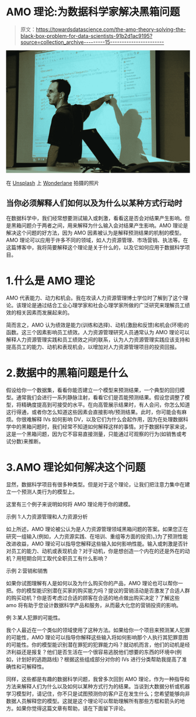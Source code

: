 # AMO 理论:为数据科学家解决黑箱问题

> 原文：<https://towardsdatascience.com/the-amo-theory-solving-the-black-box-problem-for-data-scientists-91b2d1ac9195?source=collection_archive---------15----------------------->

![](img/1bf249accb98dadec0f9edd5a5a52ff0.png)

在 [Unsplash](https://unsplash.com/s/photos/lecture?utm_source=unsplash&utm_medium=referral&utm_content=creditCopyText) 上 [Wonderlane](https://unsplash.com/@wonderlane?utm_source=unsplash&utm_medium=referral&utm_content=creditCopyText) 拍摄的照片

## 当你必须解释人们如何以及为什么以某种方式行动时

在数据科学中，我们经常想要测试输入或刺激，看看这是否会对结果产生影响。但是黑箱问题介于两者之间，用来解释为什么输入会对结果产生影响。AMO 理论是解决这个问题的好方法，因为 AMO 因素被认为是解释预测结果的机制的模型。AMO 理论可以应用于许多不同的领域，如人力资源管理、市场营销、执法等。在这篇博客中，我将简要解释这个理论是关于什么的，以及它如何应用于数据科学项目。

# 1.什么是 AMO 理论

AMO 代表能力、动力和机会。我在攻读人力资源管理博士学位时了解到了这个理论。该理论是通过结合工业心理学家和社会心理学家所做的广泛研究来理解员工绩效的相关因素而发展起来的。

简而言之，AMO 认为绩效是能力(训练和选择)、动机(激励和反馈)和机会(环境)的函数。这三个因素影响员工绩效。人力资源管理研究人员通常认为 AMO 理论可以解释人力资源管理实践和员工绩效之间的联系，认为人力资源管理实践应该支持和提高员工的能力、动机和表现机会，以增加对人力资源管理项目的投资回报。

# 2.数据中的黑箱问题是什么

假设给你一个数据集，看看你能否建立一个模型来预测结果，一个典型的回归模型。通常我们会进行一系列静脉注射，看看它们是否能预测结果。假设您调整了模型，将精确度提高到可接受的水平。在向高管展示结果时，有人会问，你怎么知道这行得通，或者你怎么知道这些因素会直接影响/预测结果。此时，你可能会有麻烦。你很难解释 IVs 如何影响 DV，以及它们为什么会起作用，因为在处理数据科学中的黑箱问题时，我们经常不知道如何解释这样的事情。对于数据科学家来说，这是一个黑箱问题，因为它不容易直接测量，只能通过可观察的行为(如销售或考试分数)来推断。

# 3.AMO 理论如何解决这个问题

显然，数据科学项目有很多种类型。但是对于这个理论，让我们把注意力集中在建立一个预测人类行为的模型上。

这里有三个例子来说明如何将 AMO 理论用于你的建模。

示例 1:人力资源管理和人力资源分析

如上所述，AMO 理论被公认为是人力资源管理领域黑箱问题的答案。如果您正在研究一组输入(例如，人力资源实践、在培训、重组等方面的投资)。)为了预测性能改进收益，AMO 理论可以指导您解释这些输入如何影响性能。输入或刺激是否针对员工的能力、动机或表现机会？对于动机，你是想创造一个内在的还是外在的动机？用短期合同工取代全职员工有什么影响？

示例 2:营销和销售

如果你试图理解有人是如何以及为什么购买你的产品，AMO 理论也可以帮你一把。你的模型能识别潜在买家的购买能力吗？提议的营销活动是否激发了合适人群的购买动机？你是否考虑过合适的顾客在合适的地点做出购买决定？了解这些 amo 将有助于您设计数据科学产品和服务，从而最大化您的营销投资的影响。

例 3:某人犯罪的可能性。

我个人最近在一个类似的领域使用了这种方法。如果给你一个项目来预测某人犯罪的可能性，AMO 理论可以指导你解释这些输入将如何影响那个人执行其犯罪意图的可能性。你的模型能识别潜在罪犯的犯罪能力吗？就动机而言，他们的动机是经济利益还是报复？他们是否生活在一个很容易逃脱他们想要的东西的环境中(例如，计划好的逃跑路线)？根据这些组成部分对你的 IVs 进行分类帮助我提高了准确性和可解释性。

同样，这些都是有趣的数据科学问题，我曾多次回到 AMO 理论，作为一种指导和方法来解释人们为什么以及如何以某种方式行为的结果。当谈到大数据分析或机器学习模型时，请记住，你不只是试图预测你的客户正在发生什么；您希望能够向非数据人员解释您的模型。这就是这个理论可以帮助理解所有那些方框和箭头的地方。如果你觉得这篇文章有帮助，请在下面留下评论。